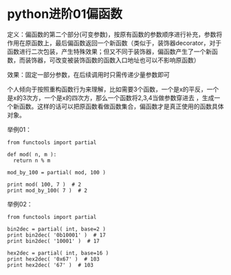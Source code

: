 # python进阶01偏函数
定义：偏函数的第二个部分(可变参数)，按原有函数的参数顺序进行补充，参数将作用在原函数上，最后偏函数返回一个新函数（类似于，装饰器decorator，对于函数进行二次包装，产生特殊效果；但又不同于装饰器，偏函数产生了一个新函数，而装饰器，可改变被装饰函数的函数入口地址也可以不影响原函数）


效果：固定一部分参数，在后续调用时只需传递少量参数即可


个人倾向于按照重构函数行为来理解，比如需要3个函数，一个是x的平反，一个是x的3次方，一个是x的四次方，那么一个函数将2,3,4当做参数穿进去 ，生成一个新函数。这样的话可以把原函数看做函数集合，偏函数才是真正使用的函数具体对象。


举例01：


```
from functools import partial
 
def mod( n, m ):
  return n % m
 
mod_by_100 = partial( mod, 100 )
 
print mod( 100, 7 )  # 2
print mod_by_100( 7 )  # 2
```

举例02：

```
from functools import partial
 
bin2dec = partial( int, base=2 )
print bin2dec( '0b10001' )  # 17
print bin2dec( '10001' )  # 17
 
hex2dec = partial( int, base=16 )
print hex2dec( '0x67' )  # 103
print hex2dec( '67' )  # 103
```